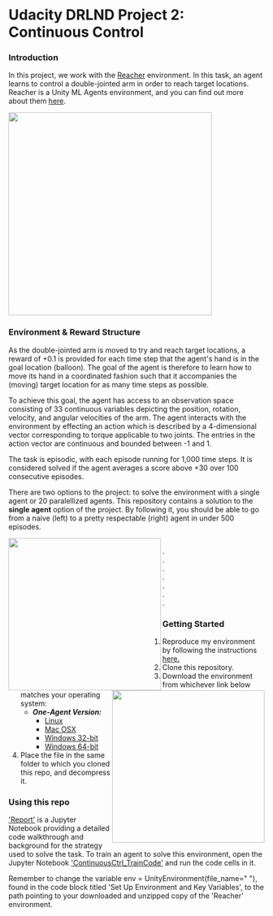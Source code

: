 # Udacity DRLND Project 2: Continuous Control

### Introduction

In this project, we work with the [Reacher](https://github.com/Unity-Technologies/ml-agents/blob/master/docs/Learning-Environment-Examples.md#reacher) environment. In this task, an agent learns to control a double-jointed arm in order to reach target locations. Reacher is a Unity ML Agents environment, and you can find out more about them [here](https://github.com/Unity-Technologies/ml-agents).  

<img src="https://user-images.githubusercontent.com/10624937/43851024-320ba930-9aff-11e8-8493-ee547c6af349.gif" width="400"/>

### Environment & Reward Structure
As the double-jointed arm is moved to try and reach target locations, a reward of +0.1 is provided for each time step that the agent's hand is in the goal location (balloon). The goal of the agent is therefore to learn how to move its hand in a coordinated fashion such that it accompanies the (moving) target location for as many time steps as possible.  

To achieve this goal, the agent has access to an observation space consisting of 33 continuous variables depicting the position, rotation, velocity, and angular velocities of the arm. The agent interacts with the environment by effecting an action which is described by a 4-dimensional vector corresponding to torque applicable to two joints. The entries in the action vector are continuous and bounded between -1 and 1.  

The task is episodic, with each episode running for 1,000 time steps. It is considered solved if the agent averages a score above +30 over 100 consecutive episodes.  

There are two options to the project: to solve the environment with a single agent or 20 paralellized agents. This repository contains a solution to the **single agent** option of the project. By following it, you should be able to go from a naive (left) to a pretty respectable (right) agent in under 500 episodes.   

<img align='left' width="300" src="https://github.com/andrefmsmith/drlnd_ContinuousCtrlSubmission/blob/master/NaiveAgent.gif" width="300"  /> <img align='right' src="https://github.com/andrefmsmith/drlnd_ContinuousCtrlSubmission/blob/master/ExpertAgent.gif" width="300"  />  
.  
.  
.  
.  
.  
.  
.  

### Getting Started
1. Reproduce my environment by following the instructions [here.](https://github.com/udacity/deep-reinforcement-learning#dependencies)
2. Clone this repository.
3. Download the environment from whichever link below matches your operating system:
    - **_One-Agent Version:_**
        - [Linux](https://s3-us-west-1.amazonaws.com/udacity-drlnd/P2/Reacher/one_agent/Reacher_Linux.zip)
        - [Mac OSX](https://s3-us-west-1.amazonaws.com/udacity-drlnd/P2/Reacher/one_agent/Reacher.app.zip)
        - [Windows 32-bit](https://s3-us-west-1.amazonaws.com/udacity-drlnd/P2/Reacher/one_agent/Reacher_Windows_x86.zip)
        - [Windows 64-bit](https://s3-us-west-1.amazonaws.com/udacity-drlnd/P2/Reacher/one_agent/Reacher_Windows_x86_64.zip)
4. Place the file in the same folder to which you cloned this repo, and decompress it. 

### Using this repo
['Report'](https://www.youtube.com/watch?v=dQw4w9WgXcQ) is a Jupyter Notebook providing a detailed code walkthrough and background for the strategy used to solve the task. To train an agent to solve this environment, open the Jupyter Notebook ['ContinuousCtrl_TrainCode'](https://github.com/andrefmsmith/drlnd_ContinuousCtrlSubmission/blob/master/ContinuousCtrl_TrainCode.ipynb) and run the code cells in it.  

Remember to change the variable env = UnityEnvironment(file_name=" "), found in the code block titled 'Set Up Environment and Key Variables', to the path pointing to your downloaded and unzipped copy of the 'Reacher' environment.  
